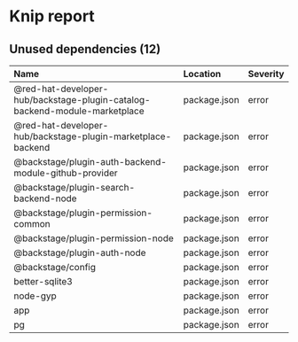 # Knip report

## Unused dependencies (12)

| Name                                                                       | Location     | Severity |
| :------------------------------------------------------------------------- | :----------- | :------- |
| @red-hat-developer-hub/backstage-plugin-catalog-backend-module-marketplace | package.json | error    |
| @red-hat-developer-hub/backstage-plugin-marketplace-backend                | package.json | error    |
| @backstage/plugin-auth-backend-module-github-provider                      | package.json | error    |
| @backstage/plugin-search-backend-node                                      | package.json | error    |
| @backstage/plugin-permission-common                                        | package.json | error    |
| @backstage/plugin-permission-node                                          | package.json | error    |
| @backstage/plugin-auth-node                                                | package.json | error    |
| @backstage/config                                                          | package.json | error    |
| better-sqlite3                                                             | package.json | error    |
| node-gyp                                                                   | package.json | error    |
| app                                                                        | package.json | error    |
| pg                                                                         | package.json | error    |

